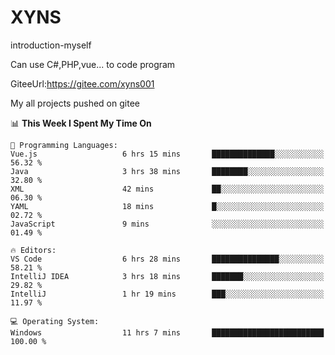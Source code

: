 # XYNS
introduction-myself

Can use C#,PHP,vue... to code program

GiteeUrl:https://gitee.com/xyns001

My all projects pushed on gitee

<!--START_SECTION:waka-->
📊 **This Week I Spent My Time On** 

```text
💬 Programming Languages: 
Vue.js                   6 hrs 15 mins       ██████████████░░░░░░░░░░░   56.32 % 
Java                     3 hrs 38 mins       ████████░░░░░░░░░░░░░░░░░   32.80 % 
XML                      42 mins             ██░░░░░░░░░░░░░░░░░░░░░░░   06.30 % 
YAML                     18 mins             █░░░░░░░░░░░░░░░░░░░░░░░░   02.72 % 
JavaScript               9 mins              ░░░░░░░░░░░░░░░░░░░░░░░░░   01.49 % 

🔥 Editors: 
VS Code                  6 hrs 28 mins       ███████████████░░░░░░░░░░   58.21 % 
IntelliJ IDEA            3 hrs 18 mins       ███████░░░░░░░░░░░░░░░░░░   29.82 % 
IntelliJ                 1 hr 19 mins        ███░░░░░░░░░░░░░░░░░░░░░░   11.97 % 

💻 Operating System: 
Windows                  11 hrs 7 mins       █████████████████████████   100.00 % 
```


<!--END_SECTION:waka-->
